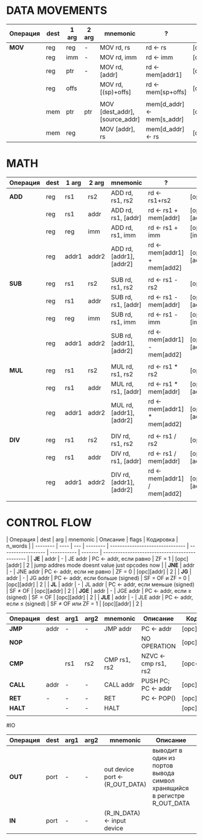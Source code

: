 # DATA MOVEMENTS

| Операция | dest | 1 arg | 2 arg | mnemonic                       | ?                          | code                                | n_words |
| -------- | ---- | ----- | ----- | ------------------------------ | -------------------------- | ----------------------------------- | ------- |
| **MOV**  | reg  | reg   | -     | MOV rd, rs                     | rd <- rs                   | [opc+AM_REG_REG+rd+rs]              | 1       |
|          | reg  | imm   | -     | MOV rd, imm                    | rd <- imm                  | [opc+AM_IMM_REG+rd][imm]            | 2       |
|          | reg  | ptr   | -     | MOV rd, [addr]                 | rd <- mem[addr1]           | [opc+AM_MEM_REG+rd][addr]           | 2       |
|          | reg  | offs  |       | MOV rd, [(sp)+offs]            | rd <- mem[sp+offs]         | [opc+AM_SPOFFS_REG+rd+offs(17bits)] | 1       |
|          |      |       |       |                                |                            |                                     |         |
|          | mem  | ptr   | ptr   | MOV [dest_addr], [source_addr] | mem[d_addr] <- mem[s_addr] | [opc+AM_MEM_MEM][d_addr][s_addr]    | 3       |
|          | mem  | reg   |       | MOV [addr], rs                 | mem[d_addr] <- rs          | [opc+AM_REG_MEM+rs][d_addr]         | 2       |

# MATH

| Операция | dest | 1 arg | 2 arg | mnemonic                 | ?                             | code                              | n_words |
| -------- | ---- | ----- | ----- | ------------------------ | ----------------------------- | --------------------------------- | ------- |
| **ADD**  | reg  | rs1   | rs2   | ADD rd, rs1, rs2         | rd <- rs1+rs2                 | [opc+MATH_R_R_R+rd+rs1+rs2]       | 1       |
|          | reg  | rs1   | addr  | ADD rd, rs1, [addr]      | rd <- rs1 + mem[addr]         | [opc+MATH_R_M_R+rd+rs1][addr]     | 2       |
|          | reg  | reg   | imm   | ADD rd, rs1, imm         | rd <- rs1 + imm               | [opc+MATH_R_I_R+rd+rs1][imm]      | 2       |
|          | reg  | addr1 | addr2 | ADD rd, [addr1], [addr2] | rd <- mem[addr1] + mem[add2]  | [opc+MATH_M_M_R+rs][addr1][addr2] | 3       |
|          |      |       |       |                          |                               |                                   |         |
| **SUB**  | reg  | rs1   | rs2   | SUB rd, rs1, rs2         | rd <- rs1 - rs2               | [opc+MATH_R_R_R+rd+rs1+rs2]       | 1       |
|          | reg  | rs1   | addr  | SUB rd, rs1, [addr]      | rd <- rs1 - mem[addr]         | [opc+MATH_R_M_R+rd+rs1][addr]     | 2       |
|          | reg  | reg   | imm   | SUB rd, rs1, imm         | rd <- rs1 - imm               | [opc+MATH_R_I_R+rd+rs1][imm]      | 2       |
|          | reg  | addr1 | addr2 | SUB rd, [addr1], [addr2] | rd <- mem[addr1] - mem[add2]  | [opc+MATH_M_M_R+rs][addr1][addr2] | 3       |
|          |      |       |       |                          |                               |                                   |         |
| **MUL**  | reg  | rs1   | rs2   | MUL rd, rs1, rs2         | rd <- rs1 \* rs2              | [opc+MATH_R_R_R+rd+rs1+rs2]       | 1       |
|          | reg  | rs1   | addr  | MUL rd, rs1, [addr]      | rd <- rs1 \* mem[addr]        | [opc+MATH_R_M_R+rd+rs1][addr]     | 2       |
|          | reg  | addr1 | addr2 | MUL rd, [addr1], [addr2] | rd <- mem[addr1] \* mem[add2] | [opc+MATH_M_M_R+rs][addr1][addr2] | 3       |
|          |      |       |       |                          |                               |                                   |         |
| **DIV**  | reg  | rs1   | rs2   | DIV rd, rs1, rs2         | rd <- rs1 / rs2               | [opc+MATH_R_R_R+rd+rs1+rs2]       | 1       |
|          | reg  | rs1   | addr  | DIV rd, rs1, [addr]      | rd <- rs1 / mem[addr]         | [opc+MATH_R_M_R+rd+rs1][addr]     | 2       |
|          | reg  | addr1 | addr2 | DIV rd, [addr1], [addr2] | rd <- mem[addr1] / mem[add2]  | [opc+MATH_M_M_R+rs][addr1][addr2] | 3       |
|          |      |       |       |                          |                               |                                   |         |

# CONTROL FLOW

| Операция | dest | arg | mnemonic | Описание                        | flags              | Кодировка   | n_words |
| -------- | ---- | --- | -------- | ------------------------------- | ------------------ | ----------- | ------- | ---------------------------------------------- |
| **JE**   | addr | -   | JE addr  | PC ← addr, если равно           | ZF = 1             | [opc][addr] | 2       | jump addres mode doesnt value just opcodes now |
| **JNE**  | addr | -   | JNE addr | PC ← addr, если не равно        | ZF = 0             | [opc][addr] | 2       |
| **JG**   | addr | -   | JG addr  | PC ← addr, если больше (signed) | SF = OF и ZF = 0   | [opc][addr] | 2       |
| **JL**   | addr | -   | JL addr  | PC ← addr, если меньше (signed) | SF ≠ OF            | [opc][addr] | 2       |
| **JGE**  | addr | -   | JGE addr | PC ← addr, если ≥ (signed)      | SF = OF            | [opc][addr] | 2       |
| **JLE**  | addr | -   | JLE addr | PC ← addr, если ≤ (signed)      | SF ≠ OF или ZF = 1 | [opc][addr] | 2       |

| Операция | dest | arg1 | arg2 | mnemonic     | Описание             | Кодировка     | n_words |
| -------- | ---- | ---- | ---- | ------------ | -------------------- | ------------- | ------- |
| **JMP**  | addr | -    | -    | JMP addr     | PC ← addr            | [opc][addr]   | 2       |
| **NOP**  |      |      |      |              | NO OPERATION         | [opc]         | 1       |
| **CMP**  |      | rs1  | rs2  | CMP rs1, rs2 | NZVC <- cmp rs1, rs2 | [opc+rd1+rs2] | 1       |
| **CALL** | addr | -    | -    | CALL addr    | PUSH PC; PC ← addr   | [opc][addr]   | 2       |
| **RET**  | -    | -    | -    | RET          | PC ← POP()           | [opc]         | 1       |
| **HALT** |      | -    | -    | HALT         |                      | [opc]         | 1       |
|          |      |      |      |              |                      |               |         |

#IO

| Операция | dest | arg1 | arg2 | mnemonic                        | Описание                                                                | Кодировка      | n_words |
| -------- | ---- | ---- | ---- | ------------------------------- | ----------------------------------------------------------------------- | -------------- | ------- |
| **OUT**  | port | -    | -    | out device port <- (R_OUT_DATA) | выводит в один из портов вывода символ хранящийся в регистре R_OUT_DATA | [opc+port_num] | 1       |
| **IN**   | port | -    | -    | (R_IN_DATA) <- input device     |                                                                         | [opc+port_num] | 1       |
